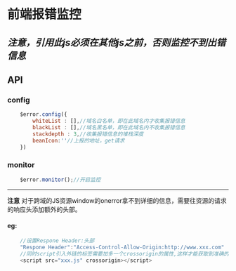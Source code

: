 # 前端报错监控

## *注意，引用此js必须在其他js之前，否则监控不到出错信息*

## API
### config
```js
    $error.config({
        whiteList : [],//域名白名单，即在此域名内才收集报错信息
        blackList : [],//域名黑名单，即在此域名内不收集报错信息
        stackdepth : 3,//收集报错信息的堆栈深度
        beanIcon:''//上报的地址，get请求
    })
```
### monitor
```js
    $error.monitor();//开启监控
```
 -------
**注意**
对于跨域的JS资源window的onerror拿不到详细的信息，需要往资源的请求的响应头添加额外的头部。
#### eg:
```js
    //设置Respone Header:头部
    "Respone Header":"Access-Control-Allow-Origin:http://www.xxx.com"
    //同时script引入外链的标签需要加多一个crossorigin的属性,这样才能获取到准确的出错信息。
    <script src="xxx.js" crossorigin></script>
```
